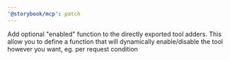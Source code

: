 ```yaml
---
'@storybook/mcp': patch
---
```


Add optional "enabled" function to the directly exported tool adders. This allow you to define a function that will dynamically enable/disable the tool however you want, eg. per request condition
